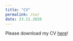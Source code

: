 ```yaml
---
title: "CV"
permalink: /cv/
date: 23.11.2020
---
```


Please download my CV [here](https://raw.githubusercontent.com/SophiaHunger/SophiaHunger.github.io/master/_pages/add_material/CV_SHunger_nov2020.pdf)!
